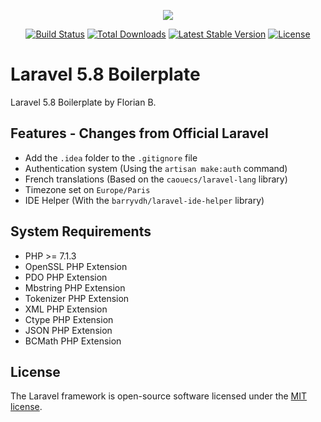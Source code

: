 <p align="center"><img src="https://laravel.com/assets/img/components/logo-laravel.svg"></p>

<p align="center">
<a href="https://travis-ci.org/laravel/framework"><img src="https://travis-ci.org/laravel/framework.svg" alt="Build Status"></a>
<a href="https://packagist.org/packages/laravel/framework"><img src="https://poser.pugx.org/laravel/framework/d/total.svg" alt="Total Downloads"></a>
<a href="https://packagist.org/packages/laravel/framework"><img src="https://poser.pugx.org/laravel/framework/v/stable.svg" alt="Latest Stable Version"></a>
<a href="https://packagist.org/packages/laravel/framework"><img src="https://poser.pugx.org/laravel/framework/license.svg" alt="License"></a>
</p>

# Laravel 5.8 Boilerplate

Laravel 5.8 Boilerplate by Florian B.

## Features - Changes from Official Laravel

* Add the `.idea` folder to the `.gitignore` file
* Authentication system (Using the `artisan make:auth` command)
* French translations (Based on the `caouecs/laravel-lang` library)
* Timezone set on `Europe/Paris`
* IDE Helper (With the `barryvdh/laravel-ide-helper` library)

## System Requirements

* PHP >= 7.1.3
* OpenSSL PHP Extension
* PDO PHP Extension
* Mbstring PHP Extension
* Tokenizer PHP Extension
* XML PHP Extension
* Ctype PHP Extension
* JSON PHP Extension
* BCMath PHP Extension

## License

The Laravel framework is open-source software licensed under the [MIT license](https://opensource.org/licenses/MIT).
